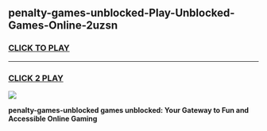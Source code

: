 
## penalty-games-unblocked-Play-Unblocked-Games-Online-2uzsn
<h3>
<a href="https://premium76.site?title=penalty-games-unblocked&ref=25A">CLICK TO PLAY</a></h3>
<hr>

<h3>
<a href="https://premium76.site?title=penalty-games-unblocked&ref=25A">CLICK 2 PLAY</a>
  
</h3>

<a href="https://premium76.site?title=penalty-games-unblocked&ref=25A"><img src="https://clearcache.store/games.png"></a>


**penalty-games-unblocked games unblocked: Your Gateway to Fun and Accessible Online Gaming**
